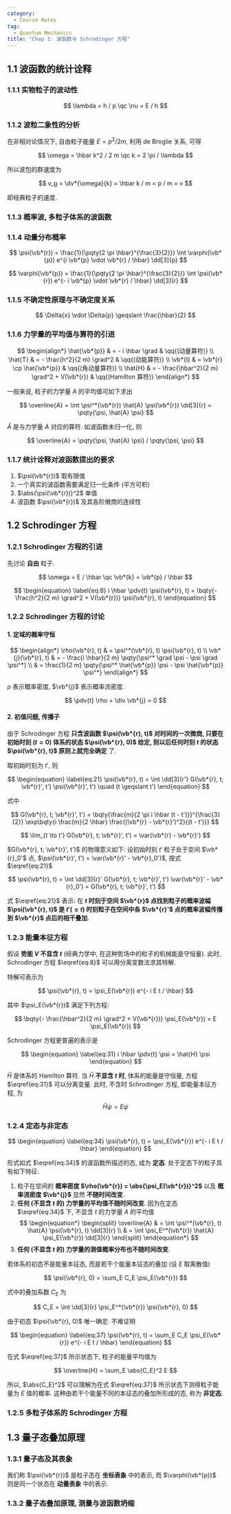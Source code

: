 ```yaml
---
category:
  - Course Notes
tag:
  - Quantum Mechanics
title: "Chap 1: 波函数与 Schrodinger 方程"
---
```


## 1.1 波函数的统计诠释

### 1.1.1 实物粒子的波动性

$$
\lambda = h / p \qc
\nu = E / h
$$

### 1.1.2 波粒二象性的分析

在非相对论情况下, 自由粒子能量 $E = p^2 / 2 m$, 利用 de Broglie 关系, 可得

$$
\omega = \hbar k^2 / 2 m \qc
k = 2 \pi / \lambda
$$

所以波包的群速度为

$$
v_g = \dv*{\omega}{k} = \hbar k / m = p / m = v
$$

即经典粒子的速度.

### 1.1.3 概率波, 多粒子体系的波函数

### 1.1.4 动量分布概率

$$
\psi(\vb*{r}) = \frac{1}{\pqty{2 \pi \hbar}^{\frac{3}{2}}} \int \varphi(\vb*{p}) e^{i \vb*{p} \vdot \vb*{r} / \hbar} \dd[3]{p}
$$

$$
\varphi(\vb*{p}) = \frac{1}{\pqty{2 \pi \hbar}^{\frac{3}{2}}} \int \psi(\vb*{r}) e^{- i \vb*{p} \vdot \vb*{r} / \hbar} \dd[3]{r}
$$

### 1.1.5 不确定性原理与不确定度关系

$$
\Delta{x} \vdot \Delta{p} \geqslant \frac{\hbar}{2}
$$

### 1.1.6 力学量的平均值与算符的引进

$$
\begin{align*}
  \hat{\vb*{p}} & = - i \hbar \grad                            & \qq{(动量算符)}      \\
  \hat{T}       & = - \frac{h^2}{2 m} \grad^2                  & \qq{(动能算符)}      \\
  \vb*{l}       & = \vb*{r} \cp \hat{\vb*{p}}                  & \qq{(角动量算符)}    \\
  \hat{H}       & = - \frac{\hbar^2}{2 m} \grad^2 + V(\vb*{r}) & \qq{(Hamilton 算符)}
\end{align*}
$$

一般来说, 粒子的力学量 $A$ 的平均值可如下求出

$$
\overline{A} = \int \psi^*(\vb*{r}) \hat{A} \psi(\vb*{r}) \dd[3]{r} = \pqty{\psi, \hat{A} \psi}
$$

$\hat{A}$ 是与力学量 $A$ 对应的算符. 如波函数未归一化, 则

$$
\overline{A} = \pqty{\psi, \hat{A} \psi} / \pqty{\psi, \psi}
$$

### 1.1.7 统计诠释对波函数提出的要求

1. $\psi(\vb*{r})$ 取有限值
2. 一个真实的波函数需要满足归一化条件 (平方可积)
3. $\abs{\psi(\vb*{r})}^2$ 单值
4. 波函数 $\psi(\vb*{r})$ 及其各阶微商的连续性

## 1.2 Schrodinger 方程

### 1.2.1 Schrodinger 方程的引进

先讨论 **自由** 粒子.

$$
\omega = E / \hbar \qc
\vb*{k} = \vb*{p} / \hbar
$$

$$
\begin{equation} \label{eq:8}
  i \hbar \pdv{t} \psi(\vb*{r}, t) = \bqty{- \frac{h^2}{2 m} \grad^2 + V(\vb*{r})} \psi(\vb*{r}, t)
\end{equation}
$$

### 1.2.2 Schrodinger 方程的讨论

#### 1. 定域的概率守恒

$$
\begin{align*}
  \rho(\vb*{r}, t)    & = \psi^*(\vb*{r}, t) \psi(\vb*{r}, t)                                        \\
  \vb*{j}(\vb*{r}, t) & = - \frac{i \hbar}{2 m} \pqty{\psi^* \grad \psi - \psi \grad \psi^*}         \\
                      & = \frac{1}{2 m} \pqty{\psi^* \hat{\vb*{p}} \psi - \psi \hat{\vb*{p}} \psi^*}
\end{align*}
$$

$\rho$ 表示概率密度, $\vb*{j}$ 表示概率流密度.

$$
\pdv{t} \rho + \div \vb*{j} = 0
$$

#### 2. 初值问题, 传播子

由于 Schrodinger 方程 **只含波函数 $\psi(\vb*{r}, t)$ 对时间的一次微商, 只要在初始时刻 $(t = 0)$ 体系的状态 $\psi(\vb*{r}, 0)$ 给定, 则以后任何时刻 $t$ 的状态 $\psi(\vb*{r}, t)$ 原则上就完全确定** 了.

取初始时刻为 $t'$, 则

$$
\begin{equation} \label{eq:21}
  \psi(\vb*{r}, t) = \int \dd[3]{r'} G(\vb*{r}, t; \vb*{r}', t') \psi(\vb*{r}', t') \quad (t \geqslant t')
\end{equation}
$$

式中

$$
G(\vb*{r}, t; \vb*{r}', t') = \bqty{\frac{m}{2 \pi i \hbar (t - t')}}^{\frac{3}{2}} \exp\bqty{i \frac{m}{2 \hbar} \frac{(\vb*{r} - \vb*{r}')^2}{(t - t')}}
$$

$$
\lim_{t \to t'} G(\vb*{r}, t; \vb*{r}', t') = \var(\vb*{r} - \vb*{r}')
$$

$G(\vb*{r}, t; \vb*{r}', t')$ 的物理意义如下: 设初始时刻 $t'$ 粒子处于空间 $\vb*{r}_0'$ 点, $\psi(\vb*{r}', t') = \var(\vb*{r}' - \vb*{r}_0')$, 按式 $\eqref{eq:21}$

$$
\psi(\vb*{r}, t)
= \int \dd[3]{r}' G(\vb*{r}, t; \vb*{r}', t') \var(\vb*{r}' - \vb*{r}_0')
= G(\vb*{r}, t; \vb*{r}', t')
$$

式 $\eqref{eq:21}$ 表示: 在 **$t$ 时刻于空间 $\vb*{r}$ 点找到粒子的概率波幅 $\psi(\vb*{r}, t)$ 是 $t' (\leqslant t)$ 时刻粒子在空间中各 $\vb*{r}'$ 点的概率波幅传播到 $\vb*{r}$ 点后的相干叠加**.

### 1.2.3 能量本征方程

假设 **势能 $V$ 不显含 $t$** (经典力学中, 在这种势场中的粒子的机械能是守恒量). 此时, Schrodinger 方程 $\eqref{eq:8}$ 可以用分离变数法求其特解.

特解可表示为

$$
\psi(\vb*{r}, t) = \psi_E(\vb*{r}) e^{- i E t / \hbar}
$$

其中 $\psi_E(\vb*{r})$ 满足下列方程:

$$
\bqty{- \frac{\hbar^2}{2 m} \grad^2 + V(\vb*{r})} \psi_E(\vb*{r}) = E \psi_E(\vb*{r})
$$

Schrodinger 方程更普遍的表示是

$$
\begin{equation} \label{eq:31}
  i \hbar \pdv{t} \psi = \hat{H} \psi
\end{equation}
$$

$\hat{H}$ 是体系的 Hamilton 算符. 当 $\hat{H}$ **不显含 $t$ 时**, 体系的能量是守恒量, 方程 $\eqref{eq:31}$ 可以分离变量. 此时, 不含时 Schrodinger 方程, 即能量本征方程, 为

$$
\hat{H} \psi = E \psi
$$

### 1.2.4 定态与非定态

$$
\begin{equation} \label{eq:34}
  \psi(\vb*{r}, t) = \psi_E(\vb*{r}) e^{- i E t / \hbar}
\end{equation}
$$

形式如式 $\eqref{eq:34}$ 的波函数所描述的态, 成为 **定态**. 处于定态下的粒子具有如下特征:

1. 粒子在空间的 **概率密度 $\rho(\vb*{r}) = \abs{\psi_E(\vb*{r})}^2$** 以及 **概率流密度 $\vb*{j}$** 显然 **不随时间改变**.
2. **任何 (不显含 $t$ 的) 力学量的平均值不随时间改变**. 因为在定态 $\eqref{eq:34}$ 下, 不显含 $t$ 的力学量 $A$ 的平均值
   $$
   \begin{equation*}
     \begin{split}
       \overline{A}
        & = \int \psi^*(\vb*{r}, t) \hat{A} \psi(\vb*{r}, t) \dd[3]{r} \\
        & = \int \psi_E^*(\vb*{r}) \hat{A} \psi_E(\vb*{r}) \dd[3]{r}
     \end{split}
   \end{equation*}
   $$
3. **任何 (不显含 $t$ 的) 力学量的测值概率分布也不随时间改变**.

若体系的初态不是能量本征态, 而是若干个能量本征态的叠加 (设 $E$ 取离散值)

$$
\psi(\vb*{r}, 0) = \sum_E C_E \psi_E(\vb*{r})
$$

式中的叠加系数 $C_E$ 为

$$
C_E = \int \dd[3]{r} \psi_E^*(\vb*{r}) \psi(\vb*{r}, 0)
$$

由于初态 $\psi(\vb*{r}, 0)$ 唯一确定. 不难证明

$$
\begin{equation} \label{eq:37}
  \psi(\vb*{r}, t) = \sum_E C_E \psi_E(\vb*{r}) e^{- i E t / \hbar}
\end{equation}
$$

在式 $\eqref{eq:37}$ 所示状态下, 粒子的能量平均值为

$$
\overline{H} = \sum_E \abs{C_E}^2 E
$$

所以, $\abs{C_E}^2$ 可以理解为在式 $\eqref{eq:37}$ 所示状态下测得粒子能量为 $E$ 值的概率. 这种由若干个能量不同的本征态的叠加所形成的态, 称为 **非定态**.

### 1.2.5 多粒子体系的 Schrodinger 方程

## 1.3 量子态叠加原理

### 1.3.1 量子态及其表象

我们称 $\psi(\vb*{r})$ 是粒子态在 **坐标表象** 中的表示, 而 $\varphi(\vb*{p})$ 则是同一个状态在 **动量表象** 中的表示.

### 1.3.2 量子态叠加原理, 测量与波函数坍缩

